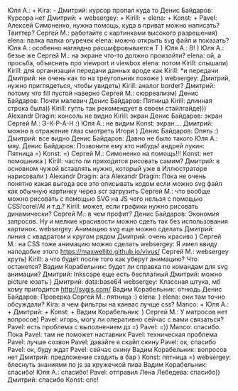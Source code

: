 Юля А.: +
Kira: -
Дмитрий: курсор пропал куда то
Денис Байдаров: Курсора нет
Дмитрий: +
websergey: +
Kirill: +
elena: +
Konst: +
Pavel: Алексей Симоненко, нужна помощь, куда в приват можно написать? Твиттер?
Сергей М.: работайте с картинками высокого разрешения)
elena: палка палка огуречек
elena: можно открыть svg файл и показать?
Юля А.: особенно наглядно расшифровывается Т )
Юля А.: В! )
Юля А.: безье же
Сергей М.: на экране что-то должно произойти?
elena: ой, а просьба, объяснить про viewport и viewbox
elena: потом
Kirill: слышали)
Kirill: для организации передачи данных вроде как
Kirill: *и передачи
Дмитрий: не очень как то на треугольник похоже )
websergey: Дмитрий, нужно приглядеться, чтобы увидеть)
Kirill: аналог border?
Дмитрий: потому что fill пустой наверно
Сергей М.: сюрреализм)
Денис Байдаров: Почти малевич
Денис Байдаров: Пятница
Kirill: длинная строка была))
Kirill: гугль так рекомендует в своем стайлгайде)))
Alexandr Dragin: консоль не видно
Kirill: экран
Денис Байдаров: экран
Сергей М.: Э-К-Р-А-Н :)
Юля А.: не видим
Konst: экран....
Дмитрий: можно в отражение глаз смотреть Игоря )
Денис Байдаров: Опять :)
Дмитрий: все видно
Денис Байдаров: Давно не было такого
Юля А.: мяу.
Денис Байдаров: Позвоните ему кто нибудь!
андрей лукин: Пятница =)
Konst: =)
Сергей М.: Симоненко на помощь!!!
Konst: нет помошника )
Kirill: часто ли приходится рисовать самим?
Дмитрий: в основном чужой вставлять нужно, который уже в Иллюстраторе нарисовали )
Alexandr Dragin: ага
Alexandr Dragin: Пока не очень понятно какая выгода все это описывать кодом если можно svg файл как обычную картинку через scr загрузить
Сергей М.: что вообще можно рисовать с помощью SVG на JS чего нельзя с помощью CSS/corel/AI и т.д.?
Kirill: может, если графики нужно рисовать динамически?
Сергей М.: в чем профит?
Денис Байдаров: Экономия запросов. Ну и мелкие красивости можно сдеть так без использования картинок.
websergey: Анимацию svg еще можно сделать
Дмитрий: линия с квадратом и кругом рядом
Дмитрий: очень красиво )
Сергей М.: на CSS тоже анимацию можно сделать
websergey: Я имел ввиду наподобие этого https://maxwellito.github.io/vivus/
Сергей М.: websergey круть)
Kirill: а что будет после того как уберут анимацию? Что останется?
Вадим Корабельник: будет ли справка по командам для svg анимации?
Дмитрий: Inkscape еще есть бесплатный
Дмитрий: можно picture юзать )
Дмитрий: data:base64
websergey: Классная штука, мб кому пригодится http://svgjs.com/
Вадим Корабельник: отнюдь
Денис Байдаров: Проверка
Сергей М.: пятница :)
elena: )
elena: они там точно обсуждали?
Kira: а чем фильтры на канвас лучще css?
Manco: +
Юля А.: +
Дмитрий: +
Konst: +
Вадим Корабельник: )
Сергей М.: У матросов нет вопросов)
Pavel: игорь, могу ли оперативно сейчас с вами связаться?
Pavel: есть проблема с выполнением  дз =)
Pavel: =))
Manco: спасибо. Пока
Pavel: там не поможет наставник
Pavel: техническая проблема
Pavel: лучше созвон
Pavel: давайте я скайп скину
Pavel: ок, спасибо
Pavel: ок, буду ждат
Pavel: сейчас скину
Вадим Корабельник: вопросов нет
Дмитрий: предложение сходить в бар )
Konst: пятница =)
websergey: блеснуть знаниями по js за кружечкой пива
Вадим Корабельник: спасибо!
Юля А.: спасибо!
Pavel: отправил
Лена Лебедева: спасибо))
Дмитрий: спасибо
Konst: спс!
